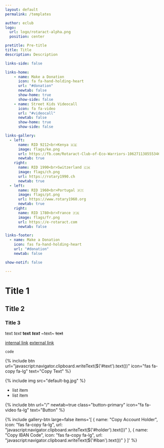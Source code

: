 ```yaml
---
layout: default
permalink: /templates

author: eclub
logo:
  url: logo/rotaract-alpha.png
  position: center

pretitle: Pre-title
title: Title
description: Description

links-side: false

links-home:
    - name: Make a Donation
      icon: fa fa-hand-holding-heart
      url: "#donation"
      newtab: false
      show-home: true
      show-side: false
    - name: Street Kids Videocall
      icon: fa fa-video
      url: "#videocall"
      newtab: false
      show-home: true
      show-side: false

links-gallery:
  - left:
      name: RID 9212<br>Kenya 🇰🇪
      image: flags/ke.png
      url: https://fb.com/Rotaract-Club-of-Eco-Warriors-106271138555346
      newtab: true
    right:
      name: RID 1990<br>Switzerland 🇨🇭
      image: flags/ch.png
      url: https://rotary1990.ch
      newtab: true
  - left:
      name: RID 1960<br>Portugal 🇵🇹
      image: flags/pt.png
      url: https://www.rotary1960.org
      newtab: true
    right:
      name: RID 1780<br>France 🇫🇷
      image: flags/fr.png
      url: https://e-rotaract.com
      newtab: false

links-footer:
  - name: Make a Donation
    icon: fas fa-hand-holding-heart
    url: "#donation"
    newtab: false

show-notif: false

---
```


# Title 1

## Title 2

### Title 3

text *text* **text** ***text*** ~text~ ~~text~~

[internal link](/) [external link <a-out/>](https://iaco.io)

<code id="text">code</code>

{% include btn
  url="javascript:navigator.clipboard.writeText($('#text').text())"
  icon="fas fa-copy fa-lg"
  text="Copy Text"
%}

{% include img src="default-bg.jpg" %}

- list item
- list item

{% include btn
  url="/"
  newtab=true
  class="button-primary"
  icon="fa fa-video fa-lg"
  text="Button"
%}

{% include gallery-btn
  large=false
  items='[
    { name: "Copy Account Holder", icon: "fas fa-copy fa-lg", url: "javascript:navigator.clipboard.writeText($(\'#holder\').text())" },
    { name: "Copy IBAN Code", icon: "fas fa-copy fa-lg", url: "javascript:navigator.clipboard.writeText($(\'#iban\').text())" }
  ]'
%}
